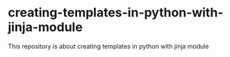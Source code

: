 # creating-templates-in-python-with-jinja-module
This repository is about creating templates in python with jinja module 
